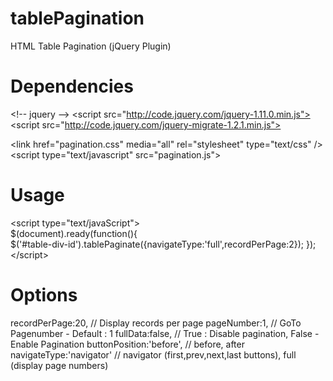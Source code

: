 tablePagination
===============

HTML Table Pagination (jQuery Plugin)


Dependencies
============
&lt;!-- jquery -->
&lt;script src="http://code.jquery.com/jquery-1.11.0.min.js">
&lt;script src="http://code.jquery.com/jquery-migrate-1.2.1.min.js">

&lt;link href="pagination.css" media="all" rel="stylesheet" type="text/css" />
&lt;script type="text/javascript" src="pagination.js">

Usage
=====
&lt;script type="text/javaScript">	
	$(document).ready(function(){		
		$('#table-div-id').tablePaginate({navigateType:'full',recordPerPage:2});
	});
&lt;/script>

Options
=======
recordPerPage:20,			// Display records per page
pageNumber:1,				// GoTo Pagenumber - Default : 1
fullData:false,				// True : Disable pagination, False - Enable Pagination
buttonPosition:'before',		// before, after
navigateType:'navigator'		// navigator (first,prev,next,last buttons), full (display page numbers)

